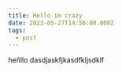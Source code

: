 ```yaml
---
title: Hello im crazy
date: 2023-05-27T14:56:00.000Z
tags:
  - post
---
```

h﻿eñllo dasdjaskfjkasdfkljsdklf



![]()